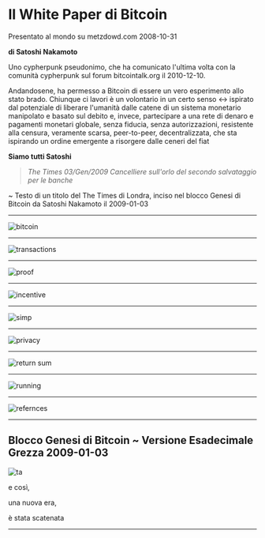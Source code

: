 # Il White Paper di Bitcoin
Presentato al mondo su metzdowd.com
2008-10-31

**di Satoshi Nakamoto**

Uno cypherpunk pseudonimo, che ha comunicato l'ultima volta
con la comunità cypherpunk sul forum bitcointalk.org
il 2010-12-10.

Andandosene, ha permesso a Bitcoin di essere un vero esperimento
allo stato brado. Chiunque ci lavori è un volontario in un certo
senso <-> ispirato dal potenziale di liberare l'umanità
dalle catene di un sistema monetario manipolato e basato sul debito
e, invece, partecipare a una rete di denaro e pagamenti monetari globale, senza fiducia,
senza autorizzazioni, resistente alla censura, veramente scarsa, peer-to-peer, decentralizzata, che sta ispirando un ordine emergente a risorgere dalle
ceneri del fiat

**Siamo tutti Satoshi**
>*The Times 03/Gen/2009 Cancelliere sull'orlo
del secondo salvataggio per le banche*

~ Testo di un titolo del The Times di Londra,
inciso nel blocco Genesi di Bitcoin da Satoshi
Nakamoto il 2009-01-03

---

![bitcoin](figure-034-bitcoin.png)

---

![transactions](figure-035-transactions.png)

---

![proof](figure-036-proof.png)

---

![incentive](figure-037-incentive.png)

---

![simp](figure-038-simp.png)

---
![privacy](figure-039-privacy.png)

---

![return sum](figure-040-return%20sum.png)

---

![running](figure-041-running.png)

---

![refernces](figure-042-refernces.png)

---

## Blocco Genesi di Bitcoin ~ Versione Esadecimale Grezza 2009-01-03

![ta](figure-043-ta.png)

e così,

una nuova era,

è stata scatenata

---
